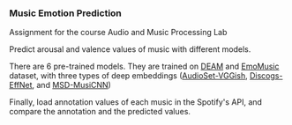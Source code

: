 ### Music Emotion Prediction
Assignment for the course Audio and Music Processing Lab

Predict arousal and valence values of music with different models.

There are 6 pre-trained models. They are trained on [DEAM](https://cvml.unige.ch/databases/DEAM/) and [EmoMusic](https://cvml.unige.ch/databases/emoMusic/) dataset, with three types of deep embeddings ([AudioSet-VGGish](https://essentia.upf.edu/models.html#audioset-vggish), [Discogs-EffNet](https://essentia.upf.edu/models.html#discogs-effnet), and [MSD-MusiCNN](https://essentia.upf.edu/models.html#msd-musicnn))

Finally, load annotation values of each music in the Spotify's API, and compare the annotation and the predicted values.
